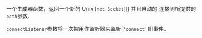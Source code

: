 <!-- YAML
added: v0.1.90
-->

一个生成器函数，返回一个新的 Unix [`net.Socket`][] 并且自动的
连接到所提供的`path`参数.

`connectListener`参数将一次被用作监听器来监听[`'connect'`][]事件。


